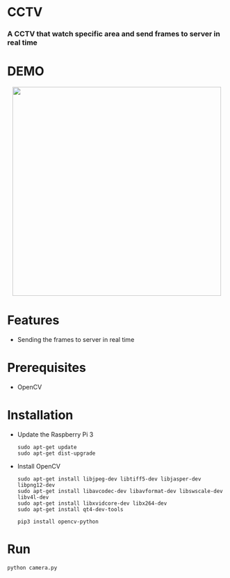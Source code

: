 # CCTV
<h3><b>A CCTV that watch specific area and send frames to server in real time</b></h3>

# DEMO
<p align="center">
    <img src="/images/cctv_demo.gif", width="480">
</p>

# Features
- Sending the frames to server in real time

# Prerequisites
- OpenCV

# Installation
- Update the Raspberry Pi 3

      sudo apt-get update
      sudo apt-get dist-upgrade

- Install OpenCV
        
      sudo apt-get install libjpeg-dev libtiff5-dev libjasper-dev libpng12-dev
      sudo apt-get install libavcodec-dev libavformat-dev libswscale-dev libv4l-dev
      sudo apt-get install libxvidcore-dev libx264-dev
      sudo apt-get install qt4-dev-tools
      
      pip3 install opencv-python

# Run
    python camera.py

